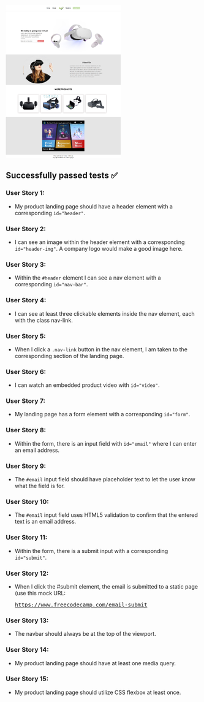 <!-- ![](https://github.com/JuveriaD/FreeCodeCamp-/tree/master/Landing%20page/) -->

<img src="images/Product-Landing-Page.png" alt="Product Landind page" style="height: 400px; width:300px;"/>


## Successfully passed tests ✅

### User Story 1: 
- My product landing page should have a header element with a corresponding <code>id="header"</code>.

### User Story 2: 
- I can see an image within the header element with a corresponding <code>id="header-img"</code>. A company logo would make a good image here.

### User Story 3: 
- Within the <code>#header</code> element I can see a nav element with a corresponding <code>id="nav-bar"</code>.

### User Story 4: 
- I can see at least three clickable elements inside the nav element, each with the class nav-link.

### User Story 5: 
- When I click a <code>.nav-link</code> button in the nav element, I am taken to the corresponding section of the landing page.

### User Story 6: 
- I can watch an embedded product video with <code>id="video"</code>.

### User Story 7: 
- My landing page has a form element with a corresponding <code>id="form"</code>.

### User Story 8: 
- Within the form, there is an input field with <code>id="email"</code> where I can enter an email address.

### User Story 9: 
- The <code>#email</code> input field should have placeholder text to let the user know what the field is for.

### User Story 10: 
- The <code>#email</code> input field uses HTML5 validation to confirm that the entered text is an email address.

### User Story 11: 
- Within the form, there is a submit input with a corresponding <code>id="submit"</code>.

### User Story 12: 
- When I click the #submit element, the email is submitted to a static page (use this mock URL: <pre>https://www.freecodecamp.com/email-submit</pre>

### User Story 13: 
- The navbar should always be at the top of the viewport.

### User Story 14: 
- My product landing page should have at least one media query.

### User Story 15: 
- My product landing page should utilize CSS flexbox at least once.
